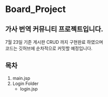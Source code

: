 # Board_Project
## 가사 번역 커뮤니티 프로젝트입니다.<br>


7월 23일 기준 게시판 CRUD 까지 구현완료 하였으며<br>
코드는 깃허브에 순차적으로 커밋할 예정입니다.<br>


## 목차
1. main.jsp
2. Login Folder
    + login.jsp
